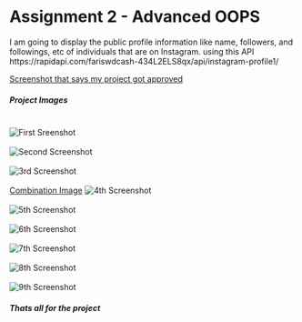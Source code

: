 <h1>Assignment 2 - Advanced OOPS</h1>
<p>I am going to display the public profile information like name, followers, and followings, etc of individuals that are on Instagram. using this API https://rapidapi.com/fariswdcash-434L2ELS8qx/api/instagram-profile1/</p>
<a href="https://user-images.githubusercontent.com/97809531/202341406-246dc7a2-9711-4b41-8c4f-0b3202eff763.png" target="_blank">Screenshot that says my project got approved</a>

<h5> Project Images</h5>
<br>
<picture>
  <img alt="First Sreenshot" src="https://user-images.githubusercontent.com/97809531/205537925-1205fbe5-549a-4f30-8247-25913cdc0b2b.png">
</picture>
<br>
<br>
<picture>
  <img alt="Second Screenshot" src="https://user-images.githubusercontent.com/97809531/205538211-a194cd15-9eb6-48a8-a0a9-68bb351f4386.png">
</picture>
<br>
<br>
<picture>
  <img alt="3rd Screenshot" src="https://user-images.githubusercontent.com/97809531/205538349-ff39c212-ac18-4723-bed8-fb5744293002.png">
</picture>
<br>
<br>
<a href="https://user-images.githubusercontent.com/97809531/205539272-1c8712b0-2364-4824-bd22-5a5eade6cbfb.png" target="_blank">Combination Image</a>
<picture>
  <img alt="4th Screenshot" src="https://user-images.githubusercontent.com/97809531/205539272-1c8712b0-2364-4824-bd22-5a5eade6cbfb.png">
</picture>
<br>
<br>
<picture>
  <img alt="5th Screenshot" src="https://user-images.githubusercontent.com/97809531/205539750-72b56162-e90d-44e7-9a55-a990b415697b.png">
</picture>
<br>
<br>
<picture>
  <img alt="6th Screenshot" src="https://user-images.githubusercontent.com/97809531/205539876-6aa954a7-5c7b-4fa8-b726-8bb6889043e7.png">
</picture>
<br>
<br>
<picture>
  <img alt="7th Screenshot" src="https://user-images.githubusercontent.com/97809531/205539970-2490f583-d0bf-4a21-b422-86e257a9aa84.png">
</picture>
<br>
<br>
<picture>
  <img alt="8th Screenshot" src="https://user-images.githubusercontent.com/97809531/205540318-ac5d32bc-23f7-4006-b7df-5940f302c994.png">
</picture>
<br>
<br>
<picture>
  <img alt="9th Screenshot" src="https://user-images.githubusercontent.com/97809531/205540385-fd068cc4-fa65-4c0d-9d0f-16fa12f9fde7.png">
</picture>

<h5> Thats all for the project</h5>
